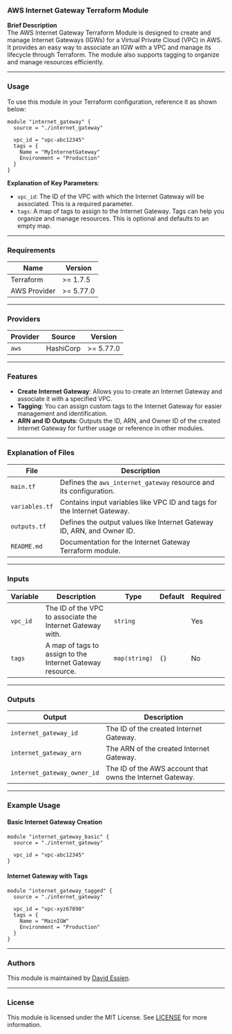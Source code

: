 ### AWS Internet Gateway Terraform Module

**Brief Description**  
The AWS Internet Gateway Terraform Module is designed to create and manage Internet Gateways (IGWs) for a Virtual Private Cloud (VPC) in AWS. It provides an easy way to associate an IGW with a VPC and manage its lifecycle through Terraform. The module also supports tagging to organize and manage resources efficiently.

---

### Usage

To use this module in your Terraform configuration, reference it as shown below:

```hcl
module "internet_gateway" {
  source = "./internet_gateway"

  vpc_id = "vpc-abc12345"
  tags = {
    Name = "MyInternetGateway"
    Environment = "Production"
  }
}
```

**Explanation of Key Parameters**:

- `vpc_id`: The ID of the VPC with which the Internet Gateway will be associated. This is a required parameter.
- `tags`: A map of tags to assign to the Internet Gateway. Tags can help you organize and manage resources. This is optional and defaults to an empty map.

---

### Requirements

| Name         | Version   |
| ------------ | --------- |
| Terraform    | >= 1.7.5  |
| AWS Provider | >= 5.77.0 |

---

### Providers

| Provider | Source    | Version   |
| -------- | --------- | --------- |
| `aws`    | HashiCorp | >= 5.77.0 |

---

### Features

- **Create Internet Gateway**: Allows you to create an Internet Gateway and associate it with a specified VPC.
- **Tagging**: You can assign custom tags to the Internet Gateway for easier management and identification.
- **ARN and ID Outputs**: Outputs the ID, ARN, and Owner ID of the created Internet Gateway for further usage or reference in other modules.

---

### Explanation of Files

| **File**       | **Description**                                                         |
| -------------- | ----------------------------------------------------------------------- |
| `main.tf`      | Defines the `aws_internet_gateway` resource and its configuration.      |
| `variables.tf` | Contains input variables like VPC ID and tags for the Internet Gateway. |
| `outputs.tf`   | Defines the output values like Internet Gateway ID, ARN, and Owner ID.  |
| `README.md`    | Documentation for the Internet Gateway Terraform module.                |

---

### Inputs

| **Variable** | **Description**                                           | **Type**      | **Default** | **Required** |
| ------------ | --------------------------------------------------------- | ------------- | ----------- | ------------ |
| `vpc_id`     | The ID of the VPC to associate the Internet Gateway with. | `string`      |             | Yes          |
| `tags`       | A map of tags to assign to the Internet Gateway resource. | `map(string)` | `{}`        | No           |

---

### Outputs

| **Output**                  | **Description**                                           |
| --------------------------- | --------------------------------------------------------- |
| `internet_gateway_id`       | The ID of the created Internet Gateway.                   |
| `internet_gateway_arn`      | The ARN of the created Internet Gateway.                  |
| `internet_gateway_owner_id` | The ID of the AWS account that owns the Internet Gateway. |

---

### Example Usage

#### Basic Internet Gateway Creation

```hcl
module "internet_gateway_basic" {
  source = "./internet_gateway"

  vpc_id = "vpc-abc12345"
}
```

#### Internet Gateway with Tags

```hcl
module "internet_gateway_tagged" {
  source = "./internet_gateway"

  vpc_id = "vpc-xyz67890"
  tags = {
    Name = "MainIGW"
    Environment = "Production"
  }
}
```

---

### Authors

This module is maintained by [David Essien](https://davidessien.com).

---

### License

This module is licensed under the MIT License. See [LICENSE](LICENSE) for more information.
